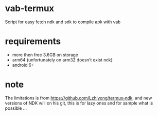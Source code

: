 # vab-termux
Script for easy fetch ndk and sdk to compile apk with vab
# requirements
- more then free 3.6GB on storage 
- arm64 (unfortunately on arm32 doesn't exist ndk)
- android 9+

# note
The limitations is from https://github.com/Lzhiyong/termux-ndk, and new versions of NDK will on his git, this is for lazy ones and for sample what is possible ...
